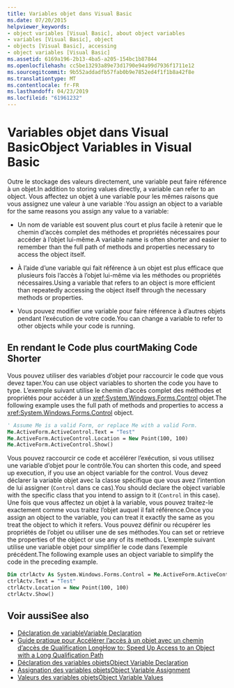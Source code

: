 ```yaml
---
title: Variables objet dans Visual Basic
ms.date: 07/20/2015
helpviewer_keywords:
- object variables [Visual Basic], about object variables
- variables [Visual Basic], object
- objects [Visual Basic], accessing
- object variables [Visual Basic]
ms.assetid: 6169a196-2b13-4ba5-a205-154bc1b87844
ms.openlocfilehash: cc5be13293a89e73d1790e94a99d7936f1711e12
ms.sourcegitcommit: 9b552addadfb57fab0b9e7852ed4f1f1b8a42f8e
ms.translationtype: MT
ms.contentlocale: fr-FR
ms.lasthandoff: 04/23/2019
ms.locfileid: "61961232"
---
```

# <a name="object-variables-in-visual-basic"></a><span data-ttu-id="3393d-102">Variables objet dans Visual Basic</span><span class="sxs-lookup"><span data-stu-id="3393d-102">Object Variables in Visual Basic</span></span>

<span data-ttu-id="3393d-103">Outre le stockage des valeurs directement, une variable peut faire référence à un objet.</span><span class="sxs-lookup"><span data-stu-id="3393d-103">In addition to storing values directly, a variable can refer to an object.</span></span> <span data-ttu-id="3393d-104">Vous affectez un objet à une variable pour les mêmes raisons que vous assignez une valeur à une variable :</span><span class="sxs-lookup"><span data-stu-id="3393d-104">You assign an object to a variable for the same reasons you assign any value to a variable:</span></span>

- <span data-ttu-id="3393d-105">Un nom de variable est souvent plus court et plus facile à retenir que le chemin d’accès complet des méthodes et propriétés nécessaires pour accéder à l’objet lui-même.</span><span class="sxs-lookup"><span data-stu-id="3393d-105">A variable name is often shorter and easier to remember than the full path of methods and properties necessary to access the object itself.</span></span>

- <span data-ttu-id="3393d-106">À l’aide d’une variable qui fait référence à un objet est plus efficace que plusieurs fois l’accès à l’objet lui-même via les méthodes ou propriétés nécessaires.</span><span class="sxs-lookup"><span data-stu-id="3393d-106">Using a variable that refers to an object is more efficient than repeatedly accessing the object itself through the necessary methods or properties.</span></span>

- <span data-ttu-id="3393d-107">Vous pouvez modifier une variable pour faire référence à d’autres objets pendant l’exécution de votre code.</span><span class="sxs-lookup"><span data-stu-id="3393d-107">You can change a variable to refer to other objects while your code is running.</span></span>

## <a name="making-code-shorter"></a><span data-ttu-id="3393d-108">En rendant le Code plus court</span><span class="sxs-lookup"><span data-stu-id="3393d-108">Making Code Shorter</span></span>

<span data-ttu-id="3393d-109">Vous pouvez utiliser des variables d’objet pour raccourcir le code que vous devez taper.</span><span class="sxs-lookup"><span data-stu-id="3393d-109">You can use object variables to shorten the code you have to type.</span></span> <span data-ttu-id="3393d-110">L’exemple suivant utilise le chemin d’accès complet des méthodes et propriétés pour accéder à un <xref:System.Windows.Forms.Control> objet.</span><span class="sxs-lookup"><span data-stu-id="3393d-110">The following example uses the full path of methods and properties to access a <xref:System.Windows.Forms.Control> object.</span></span>

```vb
' Assume Me is a valid Form, or replace Me with a valid Form.
Me.ActiveForm.ActiveControl.Text = "Test"
Me.ActiveForm.ActiveControl.Location = New Point(100, 100)
Me.ActiveForm.ActiveControl.Show()
```

<span data-ttu-id="3393d-111">Vous pouvez raccourcir ce code et accélérer l’exécution, si vous utilisez une variable d’objet pour le contrôle.</span><span class="sxs-lookup"><span data-stu-id="3393d-111">You can shorten this code, and speed up execution, if you use an object variable for the control.</span></span> <span data-ttu-id="3393d-112">Vous devez déclarer la variable objet avec la classe spécifique que vous avez l’intention de lui assigner (`Control` dans ce cas).</span><span class="sxs-lookup"><span data-stu-id="3393d-112">You should declare the object variable with the specific class that you intend to assign to it (`Control` in this case).</span></span> <span data-ttu-id="3393d-113">Une fois que vous affectez un objet à la variable, vous pouvez traitez-le exactement comme vous traitez l’objet auquel il fait référence.</span><span class="sxs-lookup"><span data-stu-id="3393d-113">Once you assign an object to the variable, you can treat it exactly the same as you treat the object to which it refers.</span></span> <span data-ttu-id="3393d-114">Vous pouvez définir ou récupérer les propriétés de l’objet ou utiliser une de ses méthodes.</span><span class="sxs-lookup"><span data-stu-id="3393d-114">You can set or retrieve the properties of the object or use any of its methods.</span></span> <span data-ttu-id="3393d-115">L’exemple suivant utilise une variable objet pour simplifier le code dans l’exemple précédent.</span><span class="sxs-lookup"><span data-stu-id="3393d-115">The following example uses an object variable to simplify the code in the preceding example.</span></span>

```vb
Dim ctrlActv As System.Windows.Forms.Control = Me.ActiveForm.ActiveControl
ctrlActv.Text = "Test"
ctrlActv.Location = New Point(100, 100)
ctrlActv.Show()
```

## <a name="see-also"></a><span data-ttu-id="3393d-116">Voir aussi</span><span class="sxs-lookup"><span data-stu-id="3393d-116">See also</span></span>

- [<span data-ttu-id="3393d-117">Déclaration de variable</span><span class="sxs-lookup"><span data-stu-id="3393d-117">Variable Declaration</span></span>](../../../../visual-basic/programming-guide/language-features/variables/variable-declaration.md)
- [<span data-ttu-id="3393d-118">Guide pratique pour Accélérer l’accès à un objet avec un chemin d’accès de Qualification Long</span><span class="sxs-lookup"><span data-stu-id="3393d-118">How to: Speed Up Access to an Object with a Long Qualification Path</span></span>](../../../../visual-basic/programming-guide/language-features/variables/how-to-speed-up-access-to-an-object-with-a-long-qualification-path.md)
- [<span data-ttu-id="3393d-119">Déclaration des variables objets</span><span class="sxs-lookup"><span data-stu-id="3393d-119">Object Variable Declaration</span></span>](../../../../visual-basic/programming-guide/language-features/variables/object-variable-declaration.md)
- [<span data-ttu-id="3393d-120">Assignation des variables objets</span><span class="sxs-lookup"><span data-stu-id="3393d-120">Object Variable Assignment</span></span>](../../../../visual-basic/programming-guide/language-features/variables/object-variable-assignment.md)
- [<span data-ttu-id="3393d-121">Valeurs des variables objets</span><span class="sxs-lookup"><span data-stu-id="3393d-121">Object Variable Values</span></span>](../../../../visual-basic/programming-guide/language-features/variables/object-variable-values.md)
